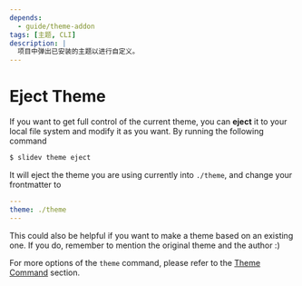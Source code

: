 ```yaml
---
depends:
  - guide/theme-addon
tags: [主题, CLI]
description: |
  项目中弹出已安装的主题以进行自定义。
---
```


# Eject Theme

If you want to get full control of the current theme, you can **eject** it to your local file system and modify it as you want. By running the following command

```bash
$ slidev theme eject
```

It will eject the theme you are using currently into `./theme`, and change your frontmatter to

```yaml
---
theme: ./theme
---
```

This could also be helpful if you want to make a theme based on an existing one. If you do, remember to mention the original theme and the author :)

For more options of the `theme` command, please refer to the [Theme Command](../builtin/cli#theme) section.
